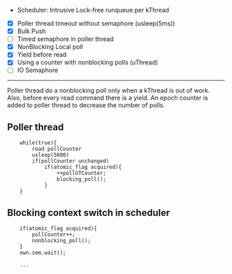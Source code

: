 - Scheduler: Intrusive Lock-free runqueue per kThread
- [x] Poller thread timeout without semaphore (usleep(5ms))
- [x] Bulk Push
- [ ] Timed semaphore in poller thread
- [x] NonBlocking Local poll
- [x] Yield before read
- [x] Using a counter with nonblocking polls (uThread)
- [ ] IO Semaphore

---

Poller thread do a nonblocking poll only when a kThread is out of work.
Also, before every read command there is a yield.
An epoch counter is added to poller thread to decrease the number of polls.

## Poller thread

```
    while(true){
        read pollCounter
        usleep(5000)
        if(pollCounter unchanged)
            if(atomic_flag acquired){
                ++pollUTCounter;
                blocking_poll();
            }
    }
```

## Blocking context switch in scheduler
```
    if(atomic_flag acquired){
        pollCounter++;
        nonblocking_poll();
    }
    own.sem.wait();

    ...
```
